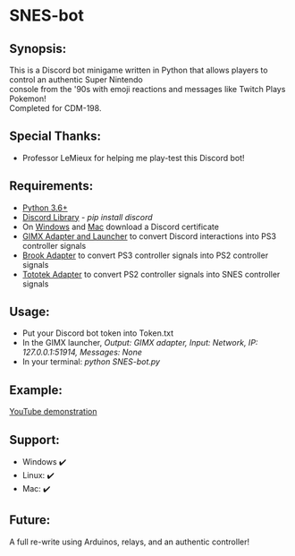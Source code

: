 # SNES-bot

## Synopsis:
This is a Discord bot minigame written in Python that allows players to control an authentic Super Nintendo  
console from the '90s with emoji reactions and messages like Twitch Plays Pokemon!  
Completed for CDM-198.

## Special Thanks:
* Professor LeMieux for helping me play-test this Discord bot!

## Requirements:
* [Python 3.6+](https://www.python.org/)
* [Discord Library](https://pypi.org/project/discord.py/) - *pip install discord*
* On [Windows](https://www.codegrepper.com/code-examples/whatever/discord+ssl+certificate+error) and [Mac](https://pastebin.com/8Cs0C8c4) download a Discord certificate
* [GIMX Adapter and Launcher](https://blog.gimx.fr/product/gimx-adapter/) to convert Discord interactions into PS3 controller signals
* [Brook Adapter](https://www.amazon.com/BROOK-GAME-CONTROLLER-SUPER-CONVERTER/dp/B07543W7XS) to convert PS3 controller signals into PS2 controller signals
* [Tototek Adapter](http://www.tototek.com/store/index.php?main_page=product_info&products_id=53) to convert PS2 controller signals into SNES controller signals

## Usage:
* Put your Discord bot token into Token.txt
* In the GIMX launcher, *Output: GIMX adapter, Input: Network, IP: 127.0.0.1:51914, Messages: None*
* In your terminal: *python SNES-bot.py*

## Example:
[YouTube demonstration](https://youtu.be/RbavAC5LDEk?t=463)

## Support:
* Windows :heavy_check_mark:
* Linux: :heavy_check_mark:
* Mac: :heavy_check_mark:

## Future:
A full re-write using Arduinos, relays, and an authentic controller!
